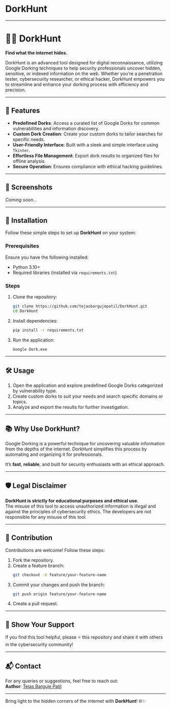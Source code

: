 # DorkHunt
---

# 🕵️‍♂️ DorkHunt  
**Find what the internet hides.**

DorkHunt is an advanced tool designed for digital reconnaissance, utilizing Google Dorking techniques to help security professionals uncover hidden, sensitive, or indexed information on the web. Whether you're a penetration tester, cybersecurity researcher, or ethical hacker, DorkHunt empowers you to streamline and enhance your dorking process with efficiency and precision.

---

## 🚀 Features  
- **Predefined Dorks**: Access a curated list of Google Dorks for common vulnerabilities and information discovery.  
- **Custom Dork Creation**: Create your custom dorks to tailor searches for specific needs.  
- **User-Friendly Interface**: Built with a sleek and simple interface using `Tkinter`.  
- **Effortless File Management**: Export dork results to organized files for offline analysis.  
- **Secure Operation**: Ensures compliance with ethical hacking guidelines.  

---

## 📸 Screenshots  
*Coming soon...*

---

## 🔧 Installation  
Follow these simple steps to set up **DorkHunt** on your system:

### Prerequisites  
Ensure you have the following installed:  
- Python 3.10+  
- Required libraries (installed via `requirements.txt`)  

### Steps  
1. Clone the repository:  
   ```bash
   git clone https://github.com/tejasbargujepatil/DorkHunt.git
   cd DorkHunt
   ```  
2. Install dependencies:  
   ```bash
   pip install -r requirements.txt
   ```  
3. Run the application:  
   ```bash
   Google Dork.exe
   ```  

---

## 🛠️ Usage  
1. Open the application and explore predefined Google Dorks categorized by vulnerability type.  
2. Create custom dorks to suit your needs and search specific domains or topics.  
3. Analyze and export the results for further investigation.  

---

## 📚 Why Use DorkHunt?  
Google Dorking is a powerful technique for uncovering valuable information from the depths of the internet. DorkHunt simplifies this process by automating and organizing it for professionals.  

It’s **fast**, **reliable**, and built for security enthusiasts with an ethical approach.  

---

## 🛡️ Legal Disclaimer  
**DorkHunt is strictly for educational purposes and ethical use.**  
The misuse of this tool to access unauthorized information is illegal and against the principles of cybersecurity ethics. The developers are not responsible for any misuse of this tool.

---

## 🤝 Contribution  
Contributions are welcome! Follow these steps:  
1. Fork the repository.  
2. Create a feature branch:  
   ```bash
   git checkout -b feature/your-feature-name
   ```  
3. Commit your changes and push the branch:  
   ```bash
   git push origin feature/your-feature-name
   ```  
4. Create a pull request.

---

## 🌟 Show Your Support  
If you find this tool helpful, please ⭐ this repository and share it with others in the cybersecurity community!

---

## 📬 Contact  
For any queries or suggestions, feel free to reach out:  
**Author**: [Tejas Barguje Patil](https://github.com/tejasbargujepatil)  
  

---

Bring light to the hidden corners of the internet with **DorkHunt**! 🌐✨
